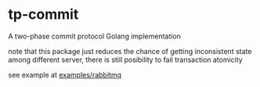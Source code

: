# tp-commit
A two-phase commit protocol Golang implementation

note that this package just reduces the chance of getting inconsistent state among different server, there is still posibility to fail transaction atomicity

see example at [examples/rabbitmq](examples/rabbitmq)